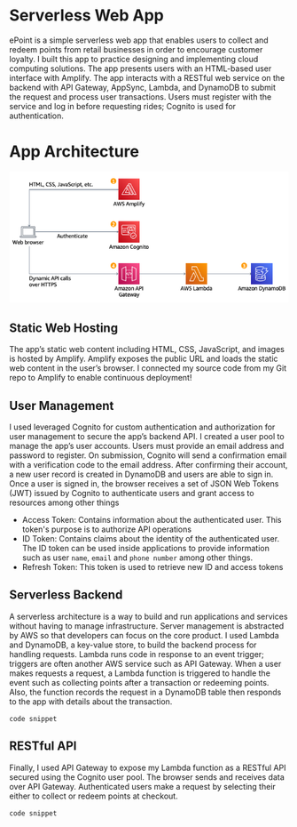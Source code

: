 # Serverless Web App

ePoint is a simple serverless web app that enables users to collect and redeem points from retail businesses in order to encourage customer loyalty. I built this app to practice designing and implementing cloud computing solutions. The app presents users with an HTML-based user interface with Amplify. The app interacts with a RESTful web service on the backend with API Gateway, AppSync, Lambda, and DynamoDB to submit the request and process user transactions. Users must register with the service and log in before requesting rides; Cognito is used for authentication.

# App Architecture

![architecture image](public/wildrydes-architecture.png)

## Static Web Hosting

The app’s static web content including HTML, CSS, JavaScript, and images is hosted by Amplify. Amplify exposes the public URL and loads the static web content in the user’s browser. I connected my source code from my Git repo to Amplify to enable continuous deployment!

## User Management

I used leveraged Cognito for custom authentication and authorization for user management to secure the app’s backend API. I created a user pool to manage the app’s user accounts. Users must provide an email address and password to register. On submission, Cognito will send a confirmation email with a verification code to the email address. After confirming their account, a new user record is created in DynamoDB and users are able to sign in. Once a user is signed in, the browser receives a set of JSON Web Tokens (JWT) issued by Cognito to authenticate users and grant access to resources among other things

- Access Token: Contains information about the authenticated user. This token's purpose is to authorize API operations
- ID Token: Contains claims about the identity of the authenticated user. The ID token can be used inside applications to provide information such as user `name`, `email` and `phone number` among other things.
- Refresh Token: This token is used to retrieve new ID and access tokens

## Serverless Backend

A serverless architecture is a way to build and run applications and services without having to manage infrastructure. Server management is abstracted by AWS so that developers can focus on the core product. I used Lambda and DynamoDB, a key-value store, to build the backend process for handling requests. Lambda runs code in response to an event trigger; triggers are often another AWS service such as API Gateway. When a user makes requests a request, a Lambda function is triggered to handle the event such as collecting points after a transaction or redeeming points. Also, the function records the request in a DynamoDB table then responds to the app with details about the transaction. 

```
code snippet
```

## RESTful API

Finally, I used API Gateway to expose my Lambda function as a RESTful API secured using the Cognito user pool. The browser sends and receives data over API Gateway. Authenticated users make a request by selecting their either to collect or redeem points at checkout.

```
code snippet
```